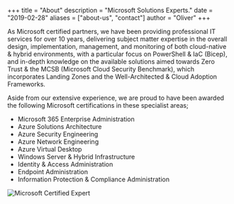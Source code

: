 +++
title = "About"
description = "Microsoft Solutions Experts."
date = "2019-02-28"
aliases = ["about-us", "contact"]
author = "Oliver"
+++

As Microsoft certified partners, we have been providing professional IT services for over 10 years, delivering subject matter expertise in the overall design, implementation, management, and monitoring of both cloud-native & hybrid environments, with a particular focus on PowerShell & IaC (Bicep), and in-depth knowledge on the available solutions aimed towards Zero Trust & the MCSB (Microsoft Cloud Security Benchmark), which incorporates Landing Zones and the Well-Architected & Cloud Adoption Frameworks.

Aside from our extensive experience, we are proud to have been awarded the following Microsoft certifications in these specialist areas;

* Microsoft 365 Enterprise Administration
* Azure Solutions Architecture
* Azure Security Engineering
* Azure Network Engineering
* Azure Virtual Desktop
* Windows Server & Hybrid Infrastructure
* Identity & Access Administration
* Endpoint Administration
* Information Protection & Compliance Administration

![Microsoft Certified Expert](/img/about/microsoft-certified-expert-badge.svg)
